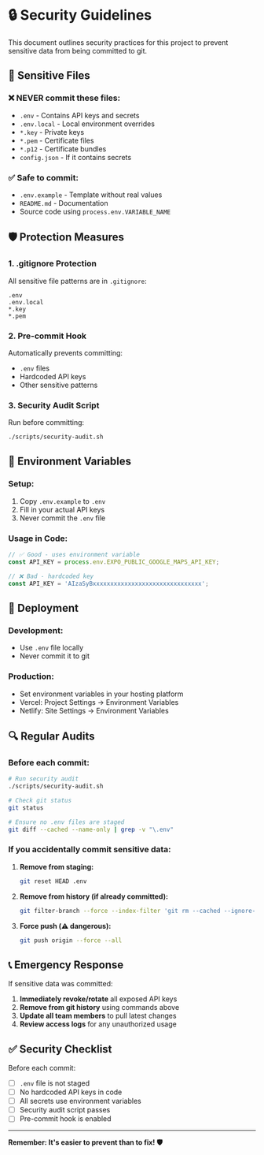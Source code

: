 # 🔒 Security Guidelines

This document outlines security practices for this project to prevent sensitive data from being committed to git.

## 🚨 Sensitive Files

### ❌ NEVER commit these files:
- `.env` - Contains API keys and secrets
- `.env.local` - Local environment overrides
- `*.key` - Private keys
- `*.pem` - Certificate files
- `*.p12` - Certificate bundles
- `config.json` - If it contains secrets

### ✅ Safe to commit:
- `.env.example` - Template without real values
- `README.md` - Documentation
- Source code using `process.env.VARIABLE_NAME`

## 🛡️ Protection Measures

### 1. .gitignore Protection
All sensitive file patterns are in `.gitignore`:
```
.env
.env.local
*.key
*.pem
```

### 2. Pre-commit Hook
Automatically prevents committing:
- `.env` files
- Hardcoded API keys
- Other sensitive patterns

### 3. Security Audit Script
Run before committing:
```bash
./scripts/security-audit.sh
```

## 🔑 Environment Variables

### Setup:
1. Copy `.env.example` to `.env`
2. Fill in your actual API keys
3. Never commit the `.env` file

### Usage in Code:
```typescript
// ✅ Good - uses environment variable
const API_KEY = process.env.EXPO_PUBLIC_GOOGLE_MAPS_API_KEY;

// ❌ Bad - hardcoded key
const API_KEY = 'AIzaSyBxxxxxxxxxxxxxxxxxxxxxxxxxxxxxxx';
```

## 🚀 Deployment

### Development:
- Use `.env` file locally
- Never commit it to git

### Production:
- Set environment variables in your hosting platform
- Vercel: Project Settings → Environment Variables
- Netlify: Site Settings → Environment Variables

## 🔍 Regular Audits

### Before each commit:
```bash
# Run security audit
./scripts/security-audit.sh

# Check git status
git status

# Ensure no .env files are staged
git diff --cached --name-only | grep -v "\.env"
```

### If you accidentally commit sensitive data:

1. **Remove from staging:**
   ```bash
   git reset HEAD .env
   ```

2. **Remove from history (if already committed):**
   ```bash
   git filter-branch --force --index-filter 'git rm --cached --ignore-unmatch .env' --prune-empty --tag-name-filter cat -- --all
   ```

3. **Force push (⚠️ dangerous):**
   ```bash
   git push origin --force --all
   ```

## 📞 Emergency Response

If sensitive data was committed:

1. **Immediately revoke/rotate** all exposed API keys
2. **Remove from git history** using commands above
3. **Update all team members** to pull latest changes
4. **Review access logs** for any unauthorized usage

## ✅ Security Checklist

Before each commit:
- [ ] `.env` file is not staged
- [ ] No hardcoded API keys in code
- [ ] All secrets use environment variables
- [ ] Security audit script passes
- [ ] Pre-commit hook is enabled

---

**Remember: It's easier to prevent than to fix! 🛡️**
